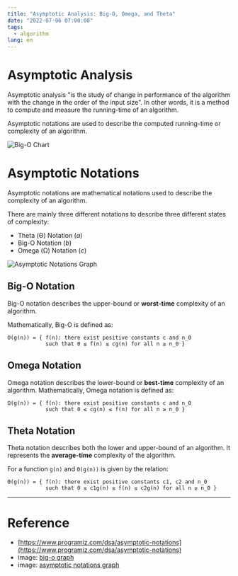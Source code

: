 ```yaml
---
title: "Asymptotic Analysis: Big-O, Omega, and Theta"
date: "2022-07-06 07:00:00"
tags: 
  - algorithm
lang: en
---
```


# Asymptotic Analysis
Asymptotic analysis "is the study of change in performance of the algorithm with the change in the order of the input size". In other words, it is a method to compute and measure the running-time of an algorithm.

Asymptotic notations are used to describe the computed running-time or complexity of an algorithm.

![Big-O Chart](/images/posts/big-o-chart.png)

# Asymptotic Notations
Asymptotic notations are mathematical notations used to describe the complexity of an algorithm. 

There are mainly three different notations to describe three different states of complexity:
- Theta (Θ) Notation (*a*)
- Big-O Notation (*b*)
- Omega (Ω) Notation (*c*)

![Asymptotic Notations Graph](/images/posts/asymptotic-analysis/asymptotic-notations.png)

## Big-O Notation
Big-O notation describes the upper-bound or **worst-time** complexity of an algorithm.

Mathematically, Big-O is defined as:
```text
O(g(n)) = { f(n): there exist positive constants c and n_0
            such that 0 ≤ f(n) ≤ cg(n) for all n ≥ n_0 }
```

## Omega Notation
Omega notation describes the lower-bound or **best-time** complexity of an algorithm.
Mathematically, Omega notation is defined as:
```text
Ω(g(n)) = { f(n): there exist positive constants c and n_0 
            such that 0 ≤ cg(n) ≤ f(n) for all n ≥ n_0 }
```
## Theta Notation
Theta notation describes both the lower and upper-bound of an algorithm. It represents the **average-time** complexity of the algorithm.

For a function `g(n)` and `Θ(g(n))` is given by the relation:
```text
Θ(g(n)) = { f(n): there exist positive constants c1, c2 and n_0
            such that 0 ≤ c1g(n) ≤ f(n) ≤ c2g(n) for all n ≥ n_0 }
```

---

# Reference
- [https://www.programiz.com/dsa/asymptotic-notations](https://www.programiz.com/dsa/asymptotic-notations)
- image: [big-o graph](https://danielmiessler.com/study/big-o-notation/)
- image: [asymptotic notations graph](https://www.dotnetlovers.com/images/coolnikhilj2256c883d1-b9fc-46e9-b225-588ac5063c3d.png)